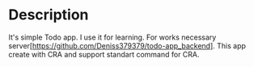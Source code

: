 # Description
It's simple Todo app.
I use it for learning.
For works necessary server[https://github.com/Deniss379379/todo-app_backend].
This app create with CRA and support standart command for CRA.

